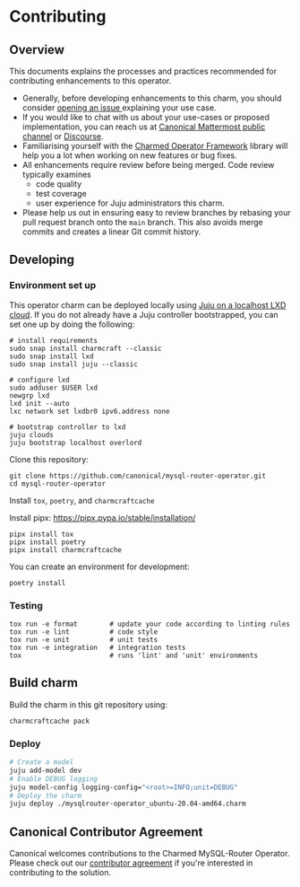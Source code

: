 # Contributing

## Overview

This documents explains the processes and practices recommended for contributing enhancements to
this operator.

- Generally, before developing enhancements to this charm, you should consider
  [opening an issue
  ](https://github.com/canonical/mysql-router-operator/issues) explaining
  your use case.
- If you would like to chat with us about your use-cases or proposed
  implementation, you can reach us at [Canonical Mattermost public
  channel](https://chat.charmhub.io/charmhub/channels/charm-dev) or
  [Discourse](https://discourse.charmhub.io/).
- Familiarising yourself with the [Charmed Operator
  Framework](https://juju.is/docs/sdk) library will help you a lot when working
  on new features or bug fixes.
- All enhancements require review before being merged. Code review typically
  examines
  - code quality
  - test coverage
  - user experience for Juju administrators this charm.
- Please help us out in ensuring easy to review branches by rebasing your pull
  request branch onto the `main` branch. This also avoids merge commits and
  creates a linear Git commit history.

## Developing

### Environment set up

This operator charm can be deployed locally using [Juju on a localhost LXD
cloud](https://juju.is/docs/olm/lxd). If you do not already have a Juju
controller bootstrapped, you can set one up by doing the following:

```
# install requirements
sudo snap install charmcraft --classic
sudo snap install lxd
sudo snap install juju --classic

# configure lxd
sudo adduser $USER lxd
newgrp lxd
lxd init --auto
lxc network set lxdbr0 ipv6.address none

# bootstrap controller to lxd
juju clouds
juju bootstrap localhost overlord
```

Clone this repository:
```shell
git clone https://github.com/canonical/mysql-router-operator.git
cd mysql-router-operator
```

Install `tox`, `poetry`, and `charmcraftcache`

Install pipx: https://pipx.pypa.io/stable/installation/
```shell
pipx install tox
pipx install poetry
pipx install charmcraftcache
```

You can create an environment for development:

```shell
poetry install
```

### Testing

```shell
tox run -e format        # update your code according to linting rules
tox run -e lint          # code style
tox run -e unit          # unit tests
tox run -e integration   # integration tests
tox                      # runs 'lint' and 'unit' environments
```

## Build charm

Build the charm in this git repository using:

```shell
charmcraftcache pack
```

### Deploy

```bash
# Create a model
juju add-model dev
# Enable DEBUG logging
juju model-config logging-config="<root>=INFO;unit=DEBUG"
# Deploy the charm
juju deploy ./mysqlrouter-operator_ubuntu-20.04-amd64.charm
```

## Canonical Contributor Agreement

Canonical welcomes contributions to the Charmed MySQL-Router Operator. Please
check out our [contributor agreement](https://ubuntu.com/legal/contributors) if
you're interested in contributing to the solution.
